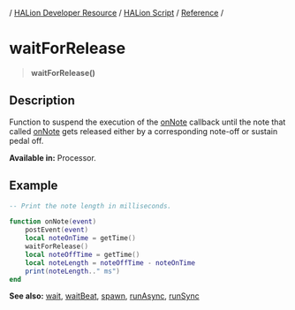 / [HALion Developer Resource](../../HALion-Developer-Resource.md) / [HALion Script](./HALion-Script.md) / [Reference](./Reference.md) /

# waitForRelease

>**waitForRelease()**

## Description

Function to suspend the execution of the [onNote](./onNote.md) callback until the note that called [onNote](./onNote.md) gets released either by a corresponding note-off or sustain pedal off.

**Available in:** Processor.

## Example

```lua
-- Print the note length in milliseconds.

function onNote(event)
    postEvent(event)
    local noteOnTime = getTime()
    waitForRelease()
    local noteOffTime = getTime()
    local noteLength = noteOffTime - noteOnTime
    print(noteLength.." ms")
end
```

**See also:** [wait](./wait.md), [waitBeat](./waitBeat.md), [spawn](./spawn.md), [runAsync](./runAsync.md), [runSync](./runSync.md)